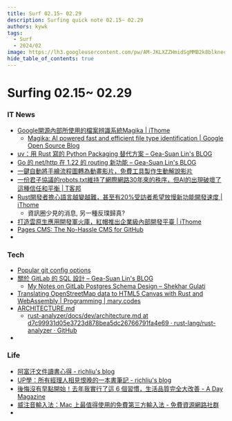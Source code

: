 ```yaml
---
title: Surf 02.15~ 02.29
description: Surfing quick note 02.15~ 02.29
authors: kywk
tags:
  - Surf
  - 2024/02
image: https://lh3.googleusercontent.com/pw/AM-JKLXZZHmidSgMMB2k8blkneclNRysPXLr__G7rZ4hPi2sN0jC67PHAbX1MyFj8hQX_MTZ6bwIMPwCyu2fu1bU0ZXSX09eu-OlSDb4U-9haUS_wgnVPLaCM6WQLsRbsnocF8X5Edmt35rDjytljbNEMsaf8A=w800-no?authuser=0
hide_table_of_contents: true
---
```


Surfing 02.15~ 02.29
==================

### IT News

- [Google開源內部所使用的檔案辨識系統Magika | iThome](https://www.ithome.com.tw/news/161316)
	- [Magika: AI powered fast and efficient file type identification | Google Open Source Blog](https://opensource.googleblog.com/2024/02/magika-ai-powered-fast-and-efficient-file-type-identification.html)
- [uv：用 Rust 寫的 Python Packaging 替代方案 – Gea-Suan Lin's BLOG](https://blog.gslin.org/archives/2024/02/16/11667/)
- [Go 的 net/http 在 1.22 的 routing 新功能 – Gea-Suan Lin's BLOG](https://blog.gslin.org/archives/2024/02/16/11668/)
- [一鍵自動將手繪流程圖轉為動畫影片，免費工具製作生動解說影片](https://www.playpcesor.com/2024/02/excalidraw-animate.html)
- [一份君子協議的robots.txt維持了網際網路30年來的秩序，但AI的出現破壞了這種信任和平衡 | T客邦](https://www.techbang.com/posts/113231-robotstxt-internet-ai-balance)
- [Rust開發者擔心語言越變越難，甚至有20%受訪者希望放慢新功能開發速度 | iThome](https://www.ithome.com.tw/news/161407)
	- 資訊圈少見的消息, 另一種反璞歸真?
- [打造雲原生應用開發軍火庫，紅帽推出企業級內部開發平臺 | iThome](https://www.ithome.com.tw/review/161337)
- [Pages CMS: The No-Hassle CMS for GitHub](https://pagescms.org/)
- 

### Tech

- [Popular git config options](https://jvns.ca/blog/2024/02/16/popular-git-config-options/)
- [關於 GitLab 的 SQL 設計 – Gea-Suan Lin's BLOG](https://blog.gslin.org/archives/2024/02/19/11671/)
	- [My Notes on GitLab Postgres Schema Design – Shekhar Gulati](https://shekhargulati.com/2022/07/08/my-notes-on-gitlabs-postgres-schema-design/)
- [Translating OpenStreetMap data to HTML5 Canvas with Rust and WebAssembly | Programming | mary.codes](https://mary.codes/blog/programming/translating_openstreetmaps_to_HTML5_canvas_rust_wasm/)
- [ARCHITECTURE.md](https://matklad.github.io/2021/02/06/ARCHITECTURE.md.html)
	- [rust-analyzer/docs/dev/architecture.md at d7c99931d05e3723d878bea5dc26766791fa4e69 · rust-lang/rust-analyzer · GitHub](https://github.com/rust-lang/rust-analyzer/blob/d7c99931d05e3723d878bea5dc26766791fa4e69/docs/dev/architecture.md)
- 

### Life

- [阿富汗文件讀書心得 - richliu's blog](https://blog.richliu.com/2024/02/16/5780/)
- [UP學：所有經理人相見恨晚的一本書筆記 - richliu's blog](https://blog.richliu.com/2024/02/18/5787/up%e5%ad%b8%ef%bc%9a%e6%89%80%e6%9c%89%e7%b6%93%e7%90%86%e4%ba%ba%e7%9b%b8%e8%a6%8b%e6%81%a8%e6%99%9a%e7%9a%84%e4%b8%80%e6%9c%ac%e6%9b%b8%e7%ad%86%e8%a8%98/)
- [後悔沒有早點開始！去年我實行了這 6 個習慣，生活品質完全大改善 - A Day Magazine](https://www.adaymag.com/2024/02/21/small-habits-that-effectively-increase-life-quality.html)
- [威注音輸入法：Mac 上最值得使用的免費第三方輸入法 - 免費資源網路社群](https://free.com.tw/vchewing-macos/)
- 
